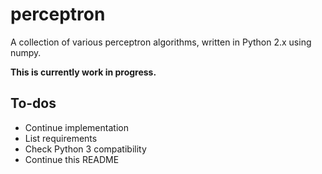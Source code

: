 # perceptron

A collection of various perceptron algorithms, written in Python 2.x using numpy.

**This is currently work in progress.**

## To-dos

+ Continue implementation
+ List requirements
+ Check Python 3 compatibility
+ Continue this README
